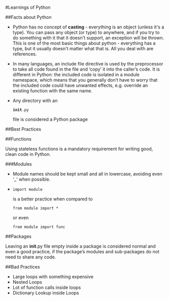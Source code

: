 #Learnings of Python

##Facts about Python
* Python has no concept of **casting** - everything is an object (unless it's a type). You can pass any object (or type) to anywhere, and if you try to do something with it that it doesn't support, an exception will be thrown. This is one of the most basic things about python - everything has a type, but it usually doesn't matter what that is. All you deal with are references.

* In many languages, an include file directive is used by the preprocessor to take all code found in the file and ‘copy’ it into the caller’s code. It is different in Python: the included code is isolated in a module namespace, which means that you generally don’t have to worry that the included code could have unwanted effects, e.g. override an existing function with the same name.

* Any directory with an <pre><code>__init__.py</code></pre> file is considered a Python package

##Best Practices

##Functions

Using stateless functions is a mandatory requirement for writing good, clean code in Python.

###Modules

* Module names should be kept small and all in lowercase, avoiding even 	  '_' when possible.

* <pre><code>import module</code></pre> is a better practice when compared to <pre><code>from module import *</code></pre> or even <pre><code>from module import func</code></pre>

##Packages

Leaving an __init__.py file empty inside a package is considered normal and even a good practice, if the package’s modules and sub-packages do not need to share any code.

##Bad Practices

* Large loops with something expensive
* Nested Loops
* Lot of function calls inside loops
* Dictionary Lookup inside Loops